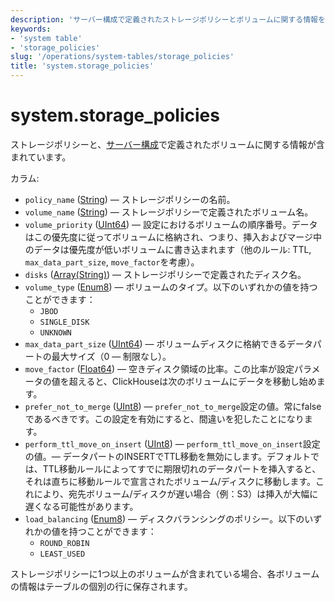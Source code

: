 ```yaml
---
description: 'サーバー構成で定義されたストレージポリシーとボリュームに関する情報を含むシステムテーブルです。'
keywords:
- 'system table'
- 'storage_policies'
slug: '/operations/system-tables/storage_policies'
title: 'system.storage_policies'
---
```





# system.storage_policies

ストレージポリシーと、[サーバー構成](../../engines/table-engines/mergetree-family/mergetree.md#table_engine-mergetree-multiple-volumes_configure)で定義されたボリュームに関する情報が含まれています。

カラム:

- `policy_name` ([String](../../sql-reference/data-types/string.md)) — ストレージポリシーの名前。
- `volume_name` ([String](../../sql-reference/data-types/string.md)) — ストレージポリシーで定義されたボリューム名。
- `volume_priority` ([UInt64](../../sql-reference/data-types/int-uint.md)) — 設定におけるボリュームの順序番号。データはこの優先度に従ってボリュームに格納され、つまり、挿入およびマージ中のデータは優先度が低いボリュームに書き込まれます（他のルール: TTL, `max_data_part_size`, `move_factor`を考慮）。
- `disks` ([Array(String)](../../sql-reference/data-types/array.md)) — ストレージポリシーで定義されたディスク名。
- `volume_type` ([Enum8](../../sql-reference/data-types/enum.md)) — ボリュームのタイプ。以下のいずれかの値を持つことができます：
    - `JBOD`
    - `SINGLE_DISK`
    - `UNKNOWN`
- `max_data_part_size` ([UInt64](../../sql-reference/data-types/int-uint.md)) — ボリュームディスクに格納できるデータパートの最大サイズ（0 — 制限なし）。
- `move_factor` ([Float64](../../sql-reference/data-types/float.md)) — 空きディスク領域の比率。この比率が設定パラメータの値を超えると、ClickHouseは次のボリュームにデータを移動し始めます。
- `prefer_not_to_merge` ([UInt8](../../sql-reference/data-types/int-uint.md)) — `prefer_not_to_merge`設定の値。常にfalseであるべきです。この設定を有効にすると、間違いを犯したことになります。
- `perform_ttl_move_on_insert` ([UInt8](../../sql-reference/data-types/int-uint.md)) — `perform_ttl_move_on_insert`設定の値。— データパートのINSERTでTTL移動を無効にします。デフォルトでは、TTL移動ルールによってすでに期限切れのデータパートを挿入すると、それは直ちに移動ルールで宣言されたボリューム/ディスクに移動します。これにより、宛先ボリューム/ディスクが遅い場合（例：S3）は挿入が大幅に遅くなる可能性があります。
- `load_balancing` ([Enum8](../../sql-reference/data-types/enum.md)) — ディスクバランシングのポリシー。以下のいずれかの値を持つことができます：
    - `ROUND_ROBIN`
    - `LEAST_USED`

ストレージポリシーに1つ以上のボリュームが含まれている場合、各ボリュームの情報はテーブルの個別の行に保存されます。
